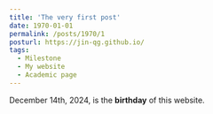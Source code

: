 ```yaml
---
title: 'The very first post'
date: 1970-01-01
permalink: /posts/1970/1
posturl: https://jin-qg.github.io/
tags:
  - Milestone
  - My website
  - Academic page
---
```


December 14th, 2024, is the **birthday** of this website.
